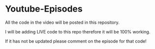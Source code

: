 # Youtube-Episodes
All the code in the video will be posted in this repository. 

I will be adding LIVE code to this repo therefore it will be 100% working.

If it has not be updated please comment on the episode for that code!
